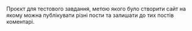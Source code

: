 Проєкт для тестового завдання, метою якого було створити сайт на якому можна публікувати різні пости та залишати до тих постів коментарі.
